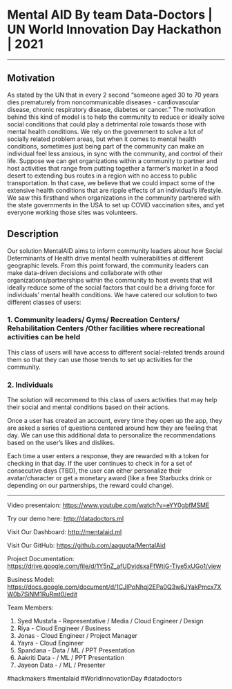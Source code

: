 # Mental AID By team Data-Doctors | UN World Innovation Day Hackathon | 2021

---

## Motivation
As stated by the UN that in every 2 second “someone aged 30 to 70 years dies prematurely from noncommunicable diseases - cardiovascular disease, chronic respiratory disease, diabetes or cancer.” The motivation behind this kind of model is to help the community to reduce or ideally solve social conditions that could play a detrimental role towards those with mental health conditions. We rely on the government to solve a lot of socially related problem areas, but when it comes to mental health conditions, sometimes just being part of the community can make an individual feel less anxious, in sync with the community, and control of their life. Suppose we can get organizations within a community to partner and host activities that range from putting together a farmer’s market in a food desert to extending bus routes in a region with no access to public transportation. In that case, we believe that we could impact some of the extensive health conditions that are ripple effects of an individual’s lifestyle. We saw this firsthand when organizations in the community partnered with the state governments in the USA to set up COVID vaccination sites, and yet everyone working those sites was volunteers.

## Description 
Our solution MentalAID aims to inform community leaders about how Social Determinants of Health drive mental health vulnerabilities at different geographic levels. From this point forward, the community leaders can make data-driven decisions and collaborate with other organizations/partnerships within the community to host events that will ideally reduce some of the social factors that could be a driving force for individuals’ mental health conditions. 
We have catered our solution to two different classes of users:  

### 1. Community leaders/ Gyms/ Recreation Centers/ Rehabilitation Centers /Other facilities where recreational activities can be held
This class of users will have access to different social-related trends around them so that they can use those trends to set up activities for the community.

### 2. Individuals
The solution will recommend to this class of users activities that may help their social and mental conditions based on their actions. 

Once a user has created an account, every time they open up the app, they are asked a series of questions centered around how they are feeling that day. We can use this additional data to personalize the recommendations based on the user’s likes and dislikes.

Each time a user enters a response, they are rewarded with a token for checking in that day. If the user continues to check in for a set of consecutive days (TBD), the user can either personalize their avatar/character or get a monetary award (like a free Starbucks drink or depending on our partnerships, the reward could change).

---
Video presentaion: https://www.youtube.com/watch?v=eYY0gbfMSME

Try our demo here:
http://datadoctors.ml

Visit Our Dashboard:
http://mentalaid.ml

Visit Our GitHub:
https://github.com/aagupta/MentalAid

Project Documentation:
https://drive.google.com/file/d/1Y5nZ_afUDvjdsxaFfWtjG-Tiye5xUGo1/view

Business Model:
https://docs.google.com/document/d/1CJlPoNhqj2EPa0Q3w6JYakPmcx7XW0b7SiNM1RuRmt0/edit

Team Members:
1. Syed Mustafa - Representative / Media / Cloud Engineer / Design
2. Riya - Cloud Engineer / Business
3. Jonas - Cloud Engineer / Project Manager
4. Yayra - Cloud Engineer
5. Spandana - Data / ML / PPT Presentation
6. Aakriti Data - / ML / PPT Presentation
7. Jayeon Data - / ML / Presenter


#hackmakers #mentalaid #WorldInnovationDay​ #datadoctors
